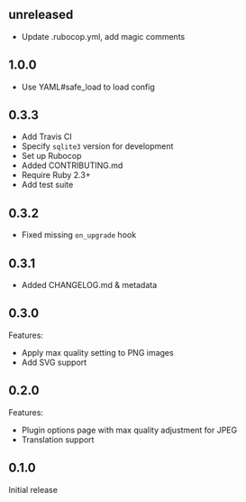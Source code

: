 ## unreleased

- Update .rubocop.yml, add magic comments

## 1.0.0

- Use YAML#safe_load to load config

## 0.3.3

- Add Travis CI
- Specify `sqlite3` version for development
- Set up Rubocop
- Added CONTRIBUTING.md
- Require Ruby 2.3+
- Add test suite

## 0.3.2

- Fixed missing `on_upgrade` hook

## 0.3.1

- Added CHANGELOG.md & metadata

## 0.3.0

Features:

- Apply max quality setting to PNG images
- Add SVG support

## 0.2.0

Features:

- Plugin options page with max quality adjustment for JPEG
- Translation support

## 0.1.0

Initial release

